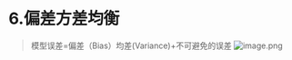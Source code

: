 # 6.偏差方差均衡

> 模型误差=偏差（Bias）均差(Variance)+不可避免的误差
![image.png](https://upload-images.jianshu.io/upload_images/7220971-b9fae2c5c125323e.png?imageMogr2/auto-orient/strip%7CimageView2/2/w/1240)